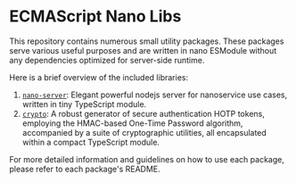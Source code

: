 # ECMAScript Nano Libs

This repository contains numerous small utility packages. These packages serve various useful purposes and are written in nano ESModule without any dependencies optimized for server-side runtime.

Here is a brief overview of the included libraries:

1. [`nano-server`](./packages/nano-server#readme): Elegant powerful nodejs server for nanoservice use cases, written in tiny TypeScript module.
2. [`crypto`](./packages/crypto#readme): A robust generator of secure authentication HOTP tokens, employing the HMAC-based One-Time Password algorithm, accompanied by a suite of cryptographic utilities, all encapsulated within a compact TypeScript module.

For more detailed information and guidelines on how to use each package, please refer to each package's README.

